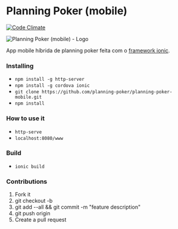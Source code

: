# Planning Poker (mobile)

[![Code Climate](https://codeclimate.com/github/planning-poker/planning-poker-mobile/badges/gpa.svg)](https://codeclimate.com/github/planning-poker/planning-poker-mobile)

![Planning Poker (mobile) - Logo][logo]

App mobile híbrida de planning poker feita com o [framework ionic](http://ionicframework.com/).

### Installing

* `npm install -g http-server`
* `npm install -g cordova ionic`
* `git clone https://github.com/planning-poker/planning-poker-mobile.git`
* `npm install`

### How to use it

* `http-serve`
* `localhost:8080/www`

### Build

* `ionic build`

### Contributions

1. Fork it
2. git checkout -b <branch-name>
3. git add --all && git commit -m "feature description"
4. git push origin <branch-name>
5. Create a pull request

[logo]: https://raw.githubusercontent.com/planning-poker/planning-poker-mobile/master/logo.png "Planning Poker (mobile) - Logo"
